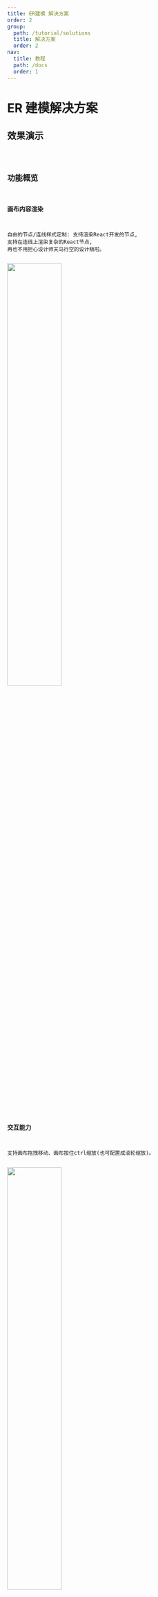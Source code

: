 ```yaml
---
title: ER建模 解决方案
order: 2
group:
  path: /tutorial/solutions
  title: 解决方案
  order: 2
nav:
  title: 教程
  path: /docs
  order: 1
---
```


# ER 建模解决方案

## 效果演示

<code src="./demos/index.tsx">

## 功能概览

### 画布内容渲染

自由的节点/连线样式定制: 支持渲染React开发的节点, 支持在连线上渲染复杂的React节点, 再也不用担心设计师天马行空的设计稿啦。

<img src=https://gw.alipayobjects.com/mdn/rms_19b204/afts/img/A*cQv3Q6gTJ2YAAAAAAAAAAAAAARQnAQ width='50%' />


### 交互能力

支持画布拖拽移动、画布按住ctrl缩放(也可配置成滚轮缩放)。

<img src=https://gw.alipayobjects.com/mdn/rms_19b204/afts/img/A*jJbUSbcE8wwAAAAAAAAAAAAAARQnAQ width='50%' />

&nbsp;

支持节点上展示链接桩, 拖拽生成连线。链接桩的具体位置、样式均可自定义。另外拖拽连线到目标节点的时候, 连线会有自动吸附能力。

<img src=https://gw.alipayobjects.com/mdn/rms_19b204/afts/img/A*WZgvTrxYH7kAAAAAAAAAAAAAARQnAQ width='60%' />

&nbsp;

支持当前选中节点、连线始终前置, 同时支持节点选中、hover高亮, 支持连线选中、hover高亮, 所有样式均可自定义配置。

<img src=https://gw.alipayobjects.com/mdn/rms_19b204/afts/img/A*wRFlQaTMIvYAAAAAAAAAAAAAARQnAQ width='50%' />

&nbsp;

支持节点拖拽过程中出现对齐线。

<img src=https://gw.alipayobjects.com/mdn/rms_19b204/afts/img/A*aMq_RZRHpY8AAAAAAAAAAAAAARQnAQ width='50%' />

&nbsp;

### 事件监听

支持监听画布空白处点击事件、节点点击事件、连线点击事件、拖拽连线完成的事件等等。另外由于节点/连线上的内容均支持使用React节点, 所以将事件直接写在React组件里, 也是可以的。


### 缩放工具栏

支持画布缩放工具栏, 允许画布放大、缩小、回归1:1并画布居中、画布内容适配可视区域。

<img src=https://gw.alipayobjects.com/mdn/rms_19b204/afts/img/A*ioiKT4NWZYIAAAAAAAAAAAAAARQnAQ width='60%' />

### 小地图

支持展示小地图, 小地图的所有样式均可自定义。小地图会与画布内容的变化实时联动。效果如上图。


### 快捷键

支持快捷删除节点和连线, 选中某个节点或者连线, 按Delete键, 即可实现删除能力。此外如果打开框选功能, 批量选中若干节点/连线, 也可以实现批量删除的能力。



### 交互组件与画布联动

添加节点: 点击创建节点按钮, 然后移动鼠标到画布, 画布中会展示一个节点占位框, 再次点击出现创建节点的弹窗, 点击确定后画布中会出现新建的节点。

<img src=https://gw.alipayobjects.com/mdn/rms_19b204/afts/img/A*0GW-R5BJBMgAAAAAAAAAAAAAARQnAQ width='60%' />

&nbsp;

添加关系: 点击添加关系按钮, 出现关系内容的填写弹窗, 点击确定后即可完成连线的创建。

<img src=https://gw.alipayobjects.com/mdn/rms_19b204/afts/img/A*mzn9Qa0ld0oAAAAAAAAAAAAAARQnAQ width='60%' />

&nbsp;

删除节点: 画布中选中节点, 删除节点按钮变为可用, 点击删除关系按钮, 画布中的节点即删除。

<img src=https://gw.alipayobjects.com/mdn/rms_19b204/afts/img/A*4QsQQLJ4TCoAAAAAAAAAAAAAARQnAQ width='60%' />
